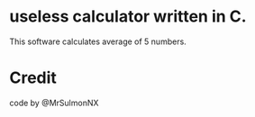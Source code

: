 # useless calculator written in C.
This software calculates average of 5 numbers.

# Credit
code by @MrSulmonNX
